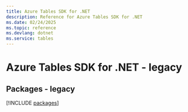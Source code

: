 ```yaml
---
title: Azure Tables SDK for .NET
description: Reference for Azure Tables SDK for .NET
ms.date: 02/24/2025
ms.topic: reference
ms.devlang: dotnet
ms.service: tables
---
```

# Azure Tables SDK for .NET - legacy
## Packages - legacy
[!INCLUDE [packages](tables-index.md)]